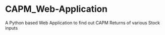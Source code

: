 # CAPM_Web-Application
A Python based Web Application to find out CAPM Returns of various Stock inputs
